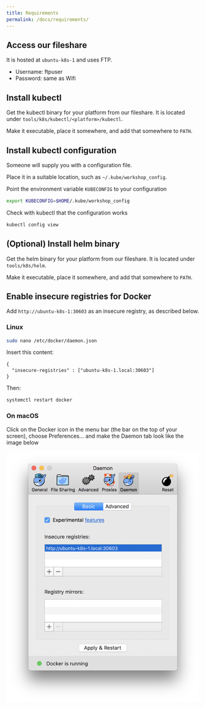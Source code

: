 ```yaml
---
title: Requirements
permalink: /docs/requirements/
---
```


## Access our fileshare

It is hosted at `ubuntu-k8s-1` and uses FTP.

- Username: ftpuser
- Password: same as Wifi

## Install kubectl

Get the kubectl binary for your platform from our fileshare. It is located under `tools/k8s/kubectl/<platform>/kubectl`.

Make it executable, place it somewhere, and add that somewhere to `PATH`.

## Install kubectl configuration

Someone will supply you with a configuration file.

Place it in a suitable location, such as `~/.kube/workshop_config`.

Point the environment variable `KUBECONFIG` to your configuration

```bash
export KUBECONFIG=$HOME/.kube/workshop_config
```

Check with kubectl that the configuration works

```bash
kubectl config view
```

## (Optional) Install helm binary

Get the helm binary for your platform from our fileshare. It is located under `tools/k8s/helm`.

Make it executable, place it somewhere, and add that somewhere to `PATH`.

## Enable insecure registries for Docker

Add `http://ubuntu-k8s-1:30603` as an insecure registry, as described below.

### Linux

```bash
sudo nano /etc/docker/daemon.json
```

Insert this content:

```
{
  "insecure-registries" : ["ubuntu-k8s-1.local:30603"]
}
```

Then:

```bash
systemctl restart docker
```

### On macOS

Click on the Docker icon in the menu bar (the bar on the top of your screen), choose Preferences... and make the Daemon tab look like the image below

![hello](img/docker_insecure_registry_mac.png)



